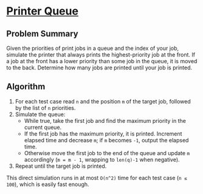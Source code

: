 # [Printer Queue](https://www.spoj.com/problems/PQUEUE/)

## Problem Summary
Given the priorities of print jobs in a queue and the index of your job, simulate the printer that always prints the highest-priority job at the front. If a job at the front has a lower priority than some job in the queue, it is moved to the back. Determine how many jobs are printed until your job is printed.

## Algorithm
1. For each test case read `n` and the position `m` of the target job, followed by the list of `n` priorities.
2. Simulate the queue:
   - While true, take the first job and find the maximum priority in the current queue.
   - If the first job has the maximum priority, it is printed. Increment elapsed time and decrease `m`; if `m` becomes `-1`, output the elapsed time.
   - Otherwise move the first job to the end of the queue and update `m` accordingly (`m = m - 1`, wrapping to `len(q)-1` when negative).
3. Repeat until the target job is printed.

This direct simulation runs in at most `O(n^2)` time for each test case (`n ≤ 100`), which is easily fast enough.
